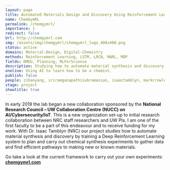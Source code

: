 ```yaml
---
layout: page
title: Automated Materials Design and Discovery Using Reinforcement Learning
name: ChemGymRL
permalink: /chemgymrl/
importance: 1
redirect: false
Url: http://chemgymrl.com
img: /assets/img/chemgymrl/chemgymrl_logo_400x400.png
status: active
domains: Material-Design, Digital-Chemistry
methods: Reinforcement Learning, LSTM, LRCN, MARL, MDP
fields: DMUU, Planning, MLForScience
description: Studying how to automate material synthesis and discovery by training a Deep Reinforcement Learning system to plan and carry out chemical synthesis experiments to gather data and find efficient pathways to making new or known materials.
oneline: Using AI to learn how to be a chemist.
publish: false
people: zihanyang, sriramganapathisubramanian, isaactamblyn, markcrowley
stage: project
showtitle: true
---
```

In early 2019 the lab began a new collaboration sponsored by the **National Research Council – UW Collaboration Centre (NUCC) on AI/Cybersecurity/IoT**. This is a new organization set-up to initial research collaboration between NRC staff researchers and UW PIs. I am one of the first faculty to be a part of this endeavour and to receive funding for my work. With Dr. Isaac Tamblyn (NRC) our project studies how to automate material synthesis and discovery by training a Deep Reinforcement Learning system to plan and carry out chemical synthesis experiments to gather data and find efficient pathways to making new or known materials.

Go take a look at the current framework to carry out your own experiments: **[chemgymrl.com](https://chemgymrl.com/)**
